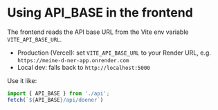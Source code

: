 # Using API_BASE in the frontend

The frontend reads the API base URL from the Vite env variable `VITE_API_BASE_URL`.
- Production (Vercel): set `VITE_API_BASE_URL` to your Render URL, e.g. `https://meine-d-ner-app.onrender.com`
- Local dev: falls back to `http://localhost:5000`

Use it like:
```js
import { API_BASE } from './api';
fetch(`${API_BASE}/api/doener`)
```
